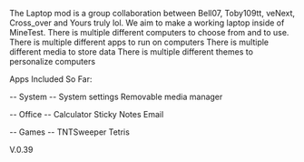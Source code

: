 The Laptop mod is a group collaboration between Bell07, Toby109tt, veNext, Cross_over and Yours truly lol. We aim to make a working laptop inside of MineTest. There is multiple different computers to choose from and to use. There is multiple different apps to run on computers There is multiple different media to store data There is multiple different themes to personalize computers

Apps Included So Far:

-- System -- 
System settings 
Removable media manager

-- Office -- 
Calculator
Sticky Notes
Email

-- Games -- 
TNTSweeper
Tetris

V.0.39
